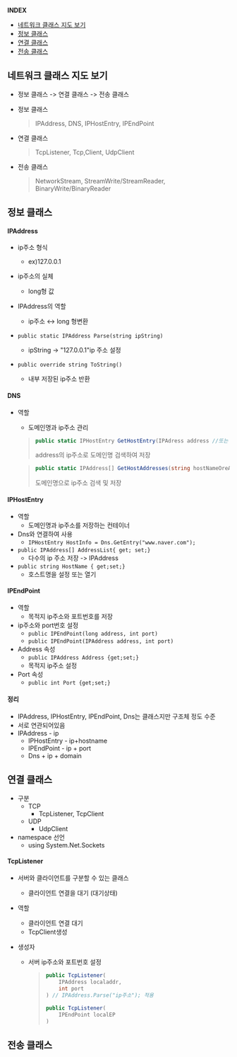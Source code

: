 
**INDEX**
- [네트워크 클래스 지도 보기](#네트워크-클래스-지도-보기)
- [정보 클래스](#정보-클래스)
- [연결 클래스](#연결-클래스)
- [전송 클래스](#전송-클래스)


## 네트워크 클래스 지도 보기

* 정보 클래스 -> 연결 클래스 -> 전송 클래스

* 정보 클래스

  > IPAddress, DNS, IPHostEntry, IPEndPoint

* 연결 클래스
  
  > TcpListener, Tcp,Client, UdpClient

* 전송 클래스
  
  > NetworkStream, StreamWrite/StreamReader, BinaryWrite/BinaryReader



## 정보 클래스

#### IPAddress

* ip주소 형식
  * ex)127.0.0.1
* ip주소의 실체
  * long형 값
* IPAddress의 역할
  * ip주소 ↔ long 형변환

* `public static IPAddress Parse(string ipString)`
  * ipString -> "127.0.0.1"ip 주소 설정
* `public override string ToString()`
  * 내부 저장된 ip주소 반환



#### DNS

* 역할

  * 도메인명과 ip주소 관리

  > ```C#
  > public static IPHostEntry GetHostEntry(IPAdress address //또는 string hostNameOrAddress)
  > ```
  >
  > address의 ip주소로 도메인명 검색하여 저장

  > ```C#
  > public static IPAddress[] GetHostAddresses(string hostNameOreAddress)
  > ```
  >
  > 도메인명으로 ip주소 검색 및 저장



#### IPHostEntry

- 역할
  - 도메인명과 ip주소를 저장하는 컨테이너
- Dns와 연결하여 사용
  - `IPHostEntry HostInfo = Dns.GetEntry("www.naver.com");`
- `public IPAddress[] AddressList{ get; set;}`
  - 다수의 ip 주소 저장 -> IPAddress
- `public string HostName { get;set;}`
  - 호스트명을 설정 또는 열기



#### IPEndPoint

- 역할
  - 목적지 ip주소와 포트번호를 저장
- ip주소와 port번호 설정
  - `public IPEndPoint(long address, int port)`
  - `public IPEndPoint(IPAddress address, int port)`
- Address 속성
  - `public IPAddress Address {get;set;}`
  - 목적지 ip주소 설정
- Port 속성
  - `public int Port {get;set;}`



#### 정리

- IPAddress, IPHostEntry, IPEndPoint, Dns는 클래스지만 구조체 정도 수준
- 서로 연관되어있음
- IPAddress - ip
  - IPHostEntry - ip+hostname
  - IPEndPoint - ip + port
  - Dns + ip + domain



## 연결 클래스

- 구분
  - TCP
    - TcpListener, TcpClient
  - UDP
    - UdpClient
- namespace 선언
  - using System.Net.Sockets



#### TcpListener

- 서버와 클라이언트를 구분할 수 있는 클래스

  - 클라이언트 연결을 대기 (대기상태)

- 역할

  - 클라이언트 연결 대기
  - TcpClient생성

- 생성자

  - 서버 ip주소와 포트번호 설정

    > ```c#
    > public TcpListener(
    >     IPAddress localaddr,
    >     int port
    > )	// IPAddress.Parse("ip주소"); 적용
    >     
    > public TcpListener(
    >     IPEndPoint localEP
    > )
    > ```

    





## 전송 클래스



